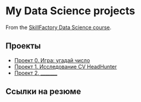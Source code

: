 # My Data Science projects 

From the [SkillFactory Data Science course](https://skillfactory.ru/data-scientist).

## Проекты

* [Проект 0. Игра: угадай число](https://github.com/veligoran1/sf_data_science/tree/main/project_0)
* [Проект 1. Исследование CV HeadHunter](https://github.com/veligoran1/cv_research_hh_MIPT/tree/main/project_1) 
* [Проект 2. _______](____)

## Ссылки на резюме
